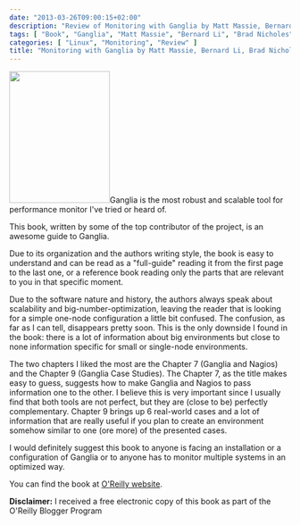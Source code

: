 ```yaml
---
date: "2013-03-26T09:00:15+02:00"
description: "Review of Monitoring with Ganglia by Matt Massie, Bernard Li, Brad Nicholes, Vladimir Vuksan, Robert Alexander, Jeff Buchbinder, Frederiko Costa, Alex Dean, Dave Josephsen, Peter Phaal, Daniel Pocock (O'Reilly Media)"
tags: [ "Book", "Ganglia", "Matt Massie", "Bernard Li", "Brad Nicholes", "Vladimir Vuksan", "Robert Alexander", "Jeff Buchbinder", "Frederiko Costa", "Alex Dean", "Dave Josephsen", "Peter Phaal", "Daniel Pocock", "O'Reilly Media" ]
categories: [ "Linux", "Monitoring", "Review" ]
title: "Monitoring with Ganglia by Matt Massie, Bernard Li, Brad Nicholes, Vladimir Vuksan, Robert Alexander, Jeff Buchbinder, Frederiko Costa, Alex Dean, Dave Josephsen, Peter Phaal, Daniel Pocock (O'Reilly Media)"
---
```

<img class="alignleft" alt="" src="http://akamaicovers.oreilly.com/images/9781449329709/cat.gif" width="180" height="236" />Ganglia is the most robust and scalable tool for performance monitor I've tried or heard of.

This book, written by some of the top contributor of the project, is an awesome guide to Ganglia.

Due to its organization and the authors writing style, the book is easy to understand and can be read as a "full-guide" reading it from the first page to the last one, or a reference book reading only the parts that are relevant to you in that specific moment.

Due to the software nature and history, the authors always speak about scalability and big-number-optimization, leaving the reader that is looking for a simple one-node configuration a little bit confused. The confusion, as far as I can tell, disappears pretty soon. This is the only downside I found in the book: there is a lot of information about big environments but close to none information specific for small or single-node environments.

The two chapters I liked the most are the Chapter 7 (Ganglia and Nagios) and the Chapter 9 (Ganglia Case Studies). The Chapter 7, as the title makes easy to guess, suggests how to make Ganglia and Nagios to pass information one to the other. I believe this is very important since I usually find that both tools are not perfect, but they are (close to be) perfectly complementary. Chapter 9 brings up 6 real-world cases and a lot of information that are really useful if you plan to create an environment somehow similar to one (ore more) of the presented cases.

I would definitely suggest this book to anyone is facing an installation or a configuration of Ganglia or to anyone has to monitor multiple systems in an optimized way.

You can find the book at [O'Reilly website](http://shop.oreilly.com/product/0636920025573.do).

**Disclaimer:** I received a free electronic copy of this book as part of the O'Reilly Blogger Program
